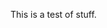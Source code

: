 <!--bl
(filemeta
    (title "Not Rendered In Table of Contents"))
/bl-->

This is a test of stuff.

<!--
(chapter "./tests/fixtures/chapter1-file.md")
/bl-->